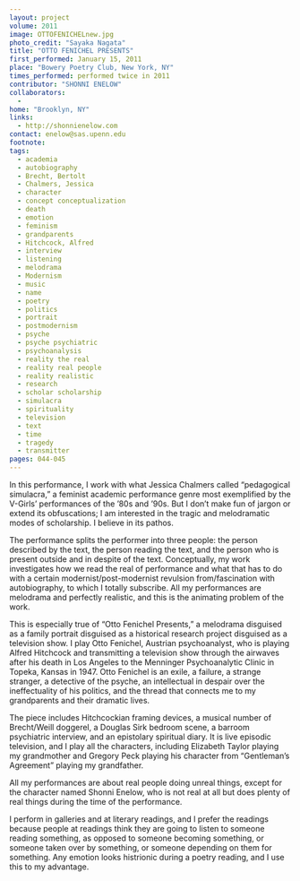 ```yaml
---
layout: project
volume: 2011
image: OTTOFENICHELnew.jpg
photo_credit: "Sayaka Nagata"
title: "OTTO FENICHEL PRESENTS"
first_performed: January 15, 2011
place: "Bowery Poetry Club, New York, NY"
times_performed: performed twice in 2011
contributor: "SHONNI ENELOW"
collaborators: 
  - 
home: "Brooklyn, NY"
links: 
  - http://shonnienelow.com
contact: enelow@sas.upenn.edu
footnote: 
tags: 
  - academia
  - autobiography
  - Brecht, Bertolt
  - Chalmers, Jessica
  - character
  - concept conceptualization
  - death
  - emotion
  - feminism
  - grandparents
  - Hitchcock, Alfred
  - interview
  - listening
  - melodrama
  - Modernism
  - music
  - name
  - poetry
  - politics
  - portrait
  - postmodernism
  - psyche
  - psyche psychiatric
  - psychoanalysis
  - reality the real
  - reality real people
  - reality realistic
  - research
  - scholar scholarship
  - simulacra
  - spirituality
  - television
  - text
  - time
  - tragedy
  - transmitter
pages: 044-045
---
```


In this performance, I work with what Jessica Chalmers called “pedagogical simulacra,” a feminist academic performance genre most exemplified by the V-Girls’ performances of the ’80s and ’90s. But I don’t make fun of jargon or extend its obfuscations; I am interested in the tragic and melodramatic modes of scholarship. I believe in its pathos. 

The performance splits the performer into three people: the person described by the text, the person reading the text, and the person who is present outside and in despite of the text. Conceptually, my work investigates how we read the real of performance and what that has to do with a certain modernist/post-modernist revulsion from/fascination with autobiography, to which I totally subscribe. All my performances are melodrama and perfectly realistic, and this is the animating problem of the work. 

This is especially true of “Otto Fenichel Presents,” a melodrama disguised as a family portrait disguised as a historical research project disguised as a television show. I play Otto Fenichel, Austrian psychoanalyst, who is playing Alfred Hitchcock and transmitting a television show through the airwaves after his death in Los Angeles to the Menninger Psychoanalytic Clinic in Topeka, Kansas in 1947. Otto Fenichel is an exile, a failure, a strange stranger, a detective of the psyche, an intellectual in despair over the ineffectuality of his politics, and the thread that connects me to my grandparents and their dramatic lives. 

The piece includes Hitchcockian framing devices, a musical number of Brecht/Weill doggerel, a Douglas Sirk bedroom scene, a barroom psychiatric interview, and an epistolary spiritual diary. It is live episodic television, and I play all the characters, including Elizabeth Taylor playing my grandmother and Gregory Peck playing his character from “Gentleman’s Agreement” playing my grandfather. 

All my performances are about real people doing unreal things, except for the character named Shonni Enelow, who is not real at all but does plenty of real things during the time of the performance.

I perform in galleries and at literary readings, and I prefer the readings because people at readings think they are going to listen to someone reading something, as opposed to someone becoming something, or someone taken over by something, or someone depending on them for something. Any emotion looks histrionic during a poetry reading, and I use this to my advantage.
